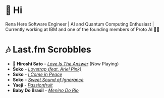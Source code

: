 # 👋 Hi

Rena Here
Software Engineer | AI and Quantum Computing Enthusiast | Currently working at IBM and one of the founding members of Proto AI 🤖💪

# 🎶 Last.fm Scrobbles

- **🎵 Hiroshi Sato** - *[Love Is The Answer](https://www.last.fm/music/Hiroshi+Sato/_/Love+Is+The+Answer)* (Now Playing)
- **Soko** - *[Lovetrap (feat. Ariel Pink)](https://www.last.fm/music/Soko/_/Lovetrap+(feat.+Ariel+Pink))*
- **Soko** - *[I Come in Peace](https://www.last.fm/music/Soko/_/I+Come+in+Peace)*
- **Soko** - *[Sweet Sound of Ignorance](https://www.last.fm/music/Soko/_/Sweet+Sound+of+Ignorance)*
- **Yaeji** - *[Passionfruit](https://www.last.fm/music/Yaeji/_/Passionfruit)*
- **Baby Do Brasil** - *[Menino Do Rio](https://www.last.fm/music/Baby+Do+Brasil/_/Menino+Do+Rio)*
